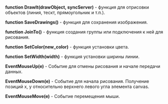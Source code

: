 <b>function DrawIt(drawObject, syncServer)</b> - функция для отрисовки объектов (линия, тескт, прямоугольник и т.п.).

<b>function SaveDrawings()</b> - функция для сохранения изображения.

<b>function JoinTo()</b> - функция создания группы или подключения к ней для рисования.

<b>function SetColor(new_color)</b> - функция установки цвета.

<b>function SetWidth(width)</b> - функция установки ширины линии.

<b>EventMouseUp(e)</b> - Событие для отмены рисования и начале передачи данных.

<b>EventMouseDown(e)</b> - Событие для начала рисования. Получение позиций x, y относительно верхнего левого угла элемента canvas.

<b>EventMouseMove(e)</b> - Событие перемещения мыши.

